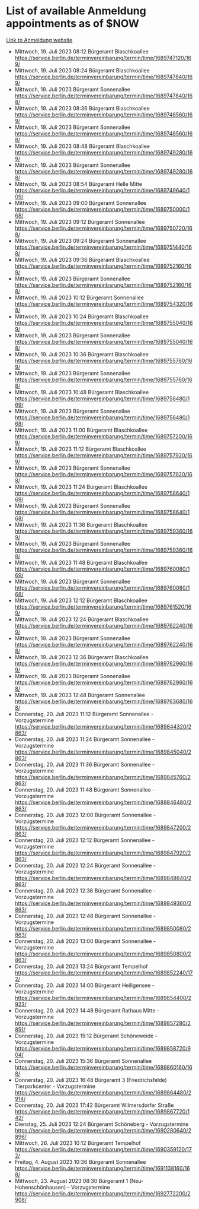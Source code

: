 # List of available Anmeldung appointments as of $NOW
[Link to Anmeldung website](https://service.berlin.de/terminvereinbarung/termin/tag.php?termin=1&anliegen[]=120686&dienstleisterlist=122210,122217,327316,122219,327312,122227,327314,122231,327346,122243,327348,122254,122252,329742,122260,329745,122262,329748,122271,327278,122273,327274,122277,327276,330436,122280,327294,122282,327290,122284,327292,122291,327270,122285,327266,122286,327264,122296,327268,150230,329760,122297,327286,122294,327284,122312,329763,122314,329775,122304,327330,122311,327334,122309,327332,317869,122281,327352,122279,329772,122283,122276,327324,122274,327326,122267,329766,122246,327318,122251,327320,122257,327322,122208,327298,122226,327300&herkunft=http%3A%2F%2Fservice.berlin.de%2Fdienstleistung%2F120686%2F)
- Mittwoch, 19. Juli 2023 08:12 Bürgeramt Blaschkoallee https://service.berlin.de/terminvereinbarung/termin/time/1689747120/169/
- Mittwoch, 19. Juli 2023 08:24 Bürgeramt Blaschkoallee https://service.berlin.de/terminvereinbarung/termin/time/1689747840/169/
- Mittwoch, 19. Juli 2023  Bürgeramt Sonnenallee https://service.berlin.de/terminvereinbarung/termin/time/1689747840/168/
- Mittwoch, 19. Juli 2023 08:36 Bürgeramt Blaschkoallee https://service.berlin.de/terminvereinbarung/termin/time/1689748560/169/
- Mittwoch, 19. Juli 2023  Bürgeramt Sonnenallee https://service.berlin.de/terminvereinbarung/termin/time/1689748560/168/
- Mittwoch, 19. Juli 2023 08:48 Bürgeramt Blaschkoallee https://service.berlin.de/terminvereinbarung/termin/time/1689749280/169/
- Mittwoch, 19. Juli 2023  Bürgeramt Sonnenallee https://service.berlin.de/terminvereinbarung/termin/time/1689749280/168/
- Mittwoch, 19. Juli 2023 08:54 Bürgeramt Helle Mitte https://service.berlin.de/terminvereinbarung/termin/time/1689749640/109/
- Mittwoch, 19. Juli 2023 09:00 Bürgeramt Sonnenallee https://service.berlin.de/terminvereinbarung/termin/time/1689750000/168/
- Mittwoch, 19. Juli 2023 09:12 Bürgeramt Sonnenallee https://service.berlin.de/terminvereinbarung/termin/time/1689750720/168/
- Mittwoch, 19. Juli 2023 09:24 Bürgeramt Sonnenallee https://service.berlin.de/terminvereinbarung/termin/time/1689751440/168/
- Mittwoch, 19. Juli 2023 09:36 Bürgeramt Blaschkoallee https://service.berlin.de/terminvereinbarung/termin/time/1689752160/169/
- Mittwoch, 19. Juli 2023  Bürgeramt Sonnenallee https://service.berlin.de/terminvereinbarung/termin/time/1689752160/168/
- Mittwoch, 19. Juli 2023 10:12 Bürgeramt Sonnenallee https://service.berlin.de/terminvereinbarung/termin/time/1689754320/168/
- Mittwoch, 19. Juli 2023 10:24 Bürgeramt Blaschkoallee https://service.berlin.de/terminvereinbarung/termin/time/1689755040/169/
- Mittwoch, 19. Juli 2023  Bürgeramt Sonnenallee https://service.berlin.de/terminvereinbarung/termin/time/1689755040/168/
- Mittwoch, 19. Juli 2023 10:36 Bürgeramt Blaschkoallee https://service.berlin.de/terminvereinbarung/termin/time/1689755760/169/
- Mittwoch, 19. Juli 2023  Bürgeramt Sonnenallee https://service.berlin.de/terminvereinbarung/termin/time/1689755760/168/
- Mittwoch, 19. Juli 2023 10:48 Bürgeramt Blaschkoallee https://service.berlin.de/terminvereinbarung/termin/time/1689756480/169/
- Mittwoch, 19. Juli 2023  Bürgeramt Sonnenallee https://service.berlin.de/terminvereinbarung/termin/time/1689756480/168/
- Mittwoch, 19. Juli 2023 11:00 Bürgeramt Blaschkoallee https://service.berlin.de/terminvereinbarung/termin/time/1689757200/169/
- Mittwoch, 19. Juli 2023 11:12 Bürgeramt Blaschkoallee https://service.berlin.de/terminvereinbarung/termin/time/1689757920/169/
- Mittwoch, 19. Juli 2023  Bürgeramt Sonnenallee https://service.berlin.de/terminvereinbarung/termin/time/1689757920/168/
- Mittwoch, 19. Juli 2023 11:24 Bürgeramt Blaschkoallee https://service.berlin.de/terminvereinbarung/termin/time/1689758640/169/
- Mittwoch, 19. Juli 2023  Bürgeramt Sonnenallee https://service.berlin.de/terminvereinbarung/termin/time/1689758640/168/
- Mittwoch, 19. Juli 2023 11:36 Bürgeramt Blaschkoallee https://service.berlin.de/terminvereinbarung/termin/time/1689759360/169/
- Mittwoch, 19. Juli 2023  Bürgeramt Sonnenallee https://service.berlin.de/terminvereinbarung/termin/time/1689759360/168/
- Mittwoch, 19. Juli 2023 11:48 Bürgeramt Blaschkoallee https://service.berlin.de/terminvereinbarung/termin/time/1689760080/169/
- Mittwoch, 19. Juli 2023  Bürgeramt Sonnenallee https://service.berlin.de/terminvereinbarung/termin/time/1689760080/168/
- Mittwoch, 19. Juli 2023 12:12 Bürgeramt Blaschkoallee https://service.berlin.de/terminvereinbarung/termin/time/1689761520/169/
- Mittwoch, 19. Juli 2023 12:24 Bürgeramt Blaschkoallee https://service.berlin.de/terminvereinbarung/termin/time/1689762240/169/
- Mittwoch, 19. Juli 2023  Bürgeramt Sonnenallee https://service.berlin.de/terminvereinbarung/termin/time/1689762240/168/
- Mittwoch, 19. Juli 2023 12:36 Bürgeramt Blaschkoallee https://service.berlin.de/terminvereinbarung/termin/time/1689762960/169/
- Mittwoch, 19. Juli 2023  Bürgeramt Sonnenallee https://service.berlin.de/terminvereinbarung/termin/time/1689762960/168/
- Mittwoch, 19. Juli 2023 12:48 Bürgeramt Sonnenallee https://service.berlin.de/terminvereinbarung/termin/time/1689763680/168/
- Donnerstag, 20. Juli 2023 11:12 Bürgeramt Sonnenallee - Vorzugstermine https://service.berlin.de/terminvereinbarung/termin/time/1689844320/2863/
- Donnerstag, 20. Juli 2023 11:24 Bürgeramt Sonnenallee - Vorzugstermine https://service.berlin.de/terminvereinbarung/termin/time/1689845040/2863/
- Donnerstag, 20. Juli 2023 11:36 Bürgeramt Sonnenallee - Vorzugstermine https://service.berlin.de/terminvereinbarung/termin/time/1689845760/2863/
- Donnerstag, 20. Juli 2023 11:48 Bürgeramt Sonnenallee - Vorzugstermine https://service.berlin.de/terminvereinbarung/termin/time/1689846480/2863/
- Donnerstag, 20. Juli 2023 12:00 Bürgeramt Sonnenallee - Vorzugstermine https://service.berlin.de/terminvereinbarung/termin/time/1689847200/2863/
- Donnerstag, 20. Juli 2023 12:12 Bürgeramt Sonnenallee - Vorzugstermine https://service.berlin.de/terminvereinbarung/termin/time/1689847920/2863/
- Donnerstag, 20. Juli 2023 12:24 Bürgeramt Sonnenallee - Vorzugstermine https://service.berlin.de/terminvereinbarung/termin/time/1689848640/2863/
- Donnerstag, 20. Juli 2023 12:36 Bürgeramt Sonnenallee - Vorzugstermine https://service.berlin.de/terminvereinbarung/termin/time/1689849360/2863/
- Donnerstag, 20. Juli 2023 12:48 Bürgeramt Sonnenallee - Vorzugstermine https://service.berlin.de/terminvereinbarung/termin/time/1689850080/2863/
- Donnerstag, 20. Juli 2023 13:00 Bürgeramt Sonnenallee - Vorzugstermine https://service.berlin.de/terminvereinbarung/termin/time/1689850800/2863/
- Donnerstag, 20. Juli 2023 13:24 Bürgeramt Tempelhof https://service.berlin.de/terminvereinbarung/termin/time/1689852240/172/
- Donnerstag, 20. Juli 2023 14:00 Bürgeramt Heiligensee - Vorzugstermine https://service.berlin.de/terminvereinbarung/termin/time/1689854400/2923/
- Donnerstag, 20. Juli 2023 14:48 Bürgeramt Rathaus Mitte - Vorzugstermine https://service.berlin.de/terminvereinbarung/termin/time/1689857280/2851/
- Donnerstag, 20. Juli 2023 15:12 Bürgeramt Schöneweide - Vorzugstermine https://service.berlin.de/terminvereinbarung/termin/time/1689858720/904/
- Donnerstag, 20. Juli 2023 15:36 Bürgeramt Sonnenallee https://service.berlin.de/terminvereinbarung/termin/time/1689860160/168/
- Donnerstag, 20. Juli 2023 16:48 Bürgeramt 3 (Friedrichsfelde) Tierparkcenter - Vorzugstermine https://service.berlin.de/terminvereinbarung/termin/time/1689864480/2914/
- Donnerstag, 20. Juli 2023 17:42 Bürgeramt Wilmersdorfer Straße https://service.berlin.de/terminvereinbarung/termin/time/1689867720/142/
- Dienstag, 25. Juli 2023 12:24 Bürgeramt Schöneberg - Vorzugstermine https://service.berlin.de/terminvereinbarung/termin/time/1690280640/2896/
- Mittwoch, 26. Juli 2023 10:12 Bürgeramt Tempelhof https://service.berlin.de/terminvereinbarung/termin/time/1690359120/172/
- Freitag, 4. August 2023 10:36 Bürgeramt Sonnenallee https://service.berlin.de/terminvereinbarung/termin/time/1691138160/168/
- Mittwoch, 23. August 2023 08:30 Bürgeramt 1 (Neu- Hohenschönhausen) - Vorzugstermine https://service.berlin.de/terminvereinbarung/termin/time/1692772200/2908/
